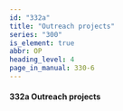 ```yaml
---
id: "332a"
title: "Outreach projects"
series: "300"
is_element: true
abbr: OP
heading_level: 4
page_in_manual: 330-6
---
```


#### 332a Outreach projects